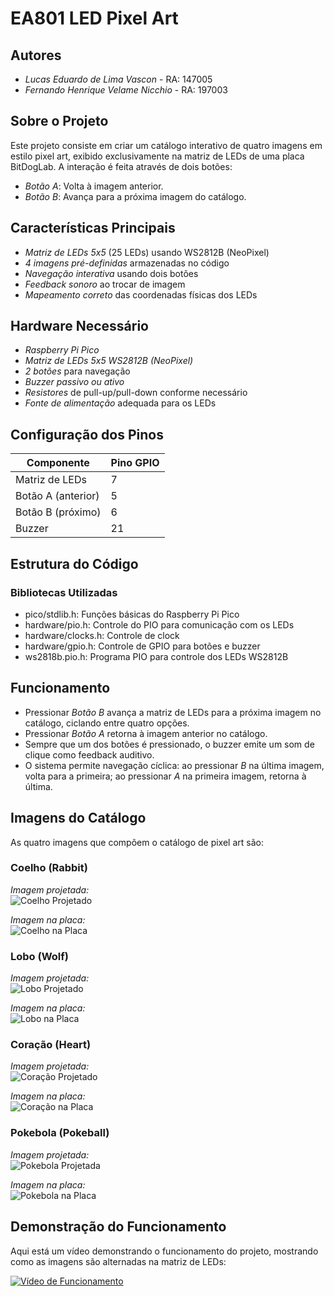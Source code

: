 # EA801 LED Pixel Art

## Autores
- *Lucas Eduardo de Lima Vascon* - RA: 147005
- *Fernando Henrique Velame Nicchio* - RA: 197003

## Sobre o Projeto
Este projeto consiste em criar um catálogo interativo de quatro imagens em estilo pixel art, exibido exclusivamente na matriz de LEDs de uma placa BitDogLab. A interação é feita através de dois botões:

- *Botão A*: Volta à imagem anterior.
- *Botão B*: Avança para a próxima imagem do catálogo.

## Características Principais
- *Matriz de LEDs 5x5* (25 LEDs) usando WS2812B (NeoPixel)
- *4 imagens pré-definidas* armazenadas no código
- *Navegação interativa* usando dois botões
- *Feedback sonoro* ao trocar de imagem
- *Mapeamento correto* das coordenadas físicas dos LEDs

## Hardware Necessário
- *Raspberry Pi Pico*
- *Matriz de LEDs 5x5 WS2812B (NeoPixel)*
- *2 botões* para navegação
- *Buzzer passivo ou ativo*
- *Resistores* de pull-up/pull-down conforme necessário
- *Fonte de alimentação* adequada para os LEDs

## Configuração dos Pinos

| Componente       | Pino GPIO |
|-----------------|-----------|
| Matriz de LEDs  | 7         |
| Botão A (anterior) | 5       |
| Botão B (próximo) | 6       |
| Buzzer         | 21        |

## Estrutura do Código

### Bibliotecas Utilizadas
- pico/stdlib.h: Funções básicas do Raspberry Pi Pico
- hardware/pio.h: Controle do PIO para comunicação com os LEDs
- hardware/clocks.h: Controle de clock
- hardware/gpio.h: Controle de GPIO para botões e buzzer
- ws2818b.pio.h: Programa PIO para controle dos LEDs WS2812B

## Funcionamento
- Pressionar *Botão B* avança a matriz de LEDs para a próxima imagem no catálogo, ciclando entre quatro opções.
- Pressionar *Botão A* retorna à imagem anterior no catálogo.
- Sempre que um dos botões é pressionado, o buzzer emite um som de clique como feedback auditivo.
- O sistema permite navegação cíclica: ao pressionar *B* na última imagem, volta para a primeira; ao pressionar *A* na primeira imagem, retorna à última.

## Imagens do Catálogo
As quatro imagens que compõem o catálogo de pixel art são:

### Coelho (Rabbit)
*Imagem projetada:*  
![Coelho Projetado](https://i.ibb.co/2Q3Nm47/image.png)  

*Imagem na placa:*  
![Coelho na Placa](https://i.ibb.co/v6Qz09B0/Imagem-do-Whats-App-de-2025-04-12-s-21-14-47-7a277970.jpg)

### Lobo (Wolf)
*Imagem projetada:*  
![Lobo Projetado](https://i.ibb.co/BHBXrjhh/image.png)  

*Imagem na placa:*  
![Lobo na Placa](https://i.ibb.co/xqRVDsqL/Imagem-do-Whats-App-de-2025-04-12-s-21-14-47-7af28234.jpg)

###  Coração (Heart)
*Imagem projetada:*  
![Coração Projetado](https://i.ibb.co/2H4gp7V/image.png)  

*Imagem na placa:*  
![Coração na Placa](https://i.ibb.co/whT6nrbk/Imagem-do-Whats-App-de-2025-04-12-s-21-14-47-a54c974c.jpg)

### Pokebola (Pokeball)
*Imagem projetada:*  
![Pokebola Projetada](https://i.ibb.co/3yHb9f9y/image.png)  

*Imagem na placa:*  
![Pokebola na Placa](https://i.ibb.co/21g0w7Gg/Imagem-do-Whats-App-de-2025-04-12-s-21-14-47-bd40efc6.jpg)

## Demonstração do Funcionamento
Aqui está um vídeo demonstrando o funcionamento do projeto, mostrando como as imagens são alternadas na matriz de LEDs:

[![Vídeo de Funcionamento](https://img.youtube.com/vi/jns0QhwUgDM/0.jpg)](https://www.youtube.com/shorts/jns0QhwUgDM?feature=share)
